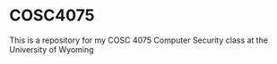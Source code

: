 # COSC4075
This is a repository for my COSC 4075 Computer Security class at the University of Wyoming
